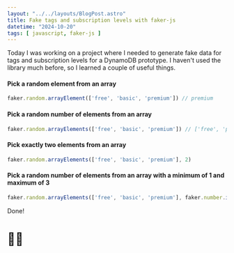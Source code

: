 ```yaml
---
layout: "../../layouts/BlogPost.astro"
title: Fake tags and subscription levels with faker-js
datetime: "2024-10-20"
tags: [ javascript, faker-js ]
---
```


Today I was working on a project where I needed to generate fake data for tags and subscription levels for a DynamoDB
prototype. I haven't used the library much before, so I learned a couple of useful things.

#### Pick a random element from an array

```javascript 
faker.random.arrayElement(['free', 'basic', 'premium']) // premium
```

#### Pick a random number of elements from an array 

```javascript
faker.random.arrayElements(['free', 'basic', 'premium']) // ['free', 'premium']
```

#### Pick **exactly** two elements from an array

```javascript
faker.random.arrayElements(['free', 'basic', 'premium'], 2)
```

#### Pick a random number of elements from an array with a minimum of 1 and maximum of 3

```javascript 
faker.random.arrayElements(['free', 'basic', 'premium'], faker.number.int({min: 1, max: 3}))
```

Done!

# 🧙‍♂️